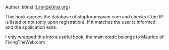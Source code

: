 Author: k0nsl (i.am@k0nsl.org)

This hook queries the database of stopforumspam.com and checks if the IP is listed or not (only upon registration). If it matches the user is informed and the application exits.

I only wrapped this into a useful hook, the main credit belongs to Maurice of FixingTheWeb.com
